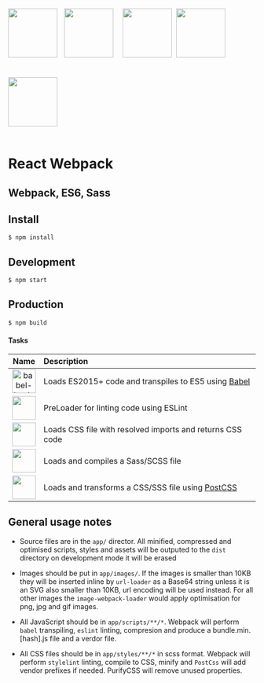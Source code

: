 <div>
  <img height="100" src="https://cdn.rawgit.com/webpack/media/e7485eb2/logo/icon-square-big.svg">
  <img height="100" hspace='10' src="https://upload.wikimedia.org/wikipedia/commons/thumb/4/47/React.svg/1200px-React.svg.png">
  <img height="100" vspace='20' hspace='5' src="https://srclog.com/topics/es6.png">
  <img height="100" vspace='20' src="https://i0.wp.com/blog.alexdevero.com/wp-content/uploads/2015/03/sass-logo.jpg">
  <img height="100" vspace='20' src="https://cdn.worldvectorlogo.com/logos/nodejs-icon.svg">
  <h1>React Webpack</h1>
</div>

Webpack, ES6, Sass
-------------------------------------------------

## Install

```sh
$ npm install
```

## Development

```sh
$ npm start
```

## Production

```sh
$ npm build
```

#### Tasks

|Name|Description|
|:--:|:----------|
|<a href="https://github.com/babel/babel-loader"><img width="48" height="48" title="babel-loader" src="https://worldvectorlogo.com/logos/babel-10.svg"></a>|Loads ES2015+ code and transpiles to ES5 using <a href="https://github.com/babel/babel">Babel</a>|
|<a href="https://github.com/MoOx/eslint-loader"><img width="48" height="48" src="https://worldvectorlogo.com/logos/eslint.svg"></a>|PreLoader for linting code using ESLint|
|<a href="https://github.com/webpack/css-loader"><img width="48" height="48" src="https://worldvectorlogo.com/logos/css-3.svg"></a>|Loads CSS file with resolved imports and returns CSS code|
|<a href="https://github.com/jtangelder/sass-loader"><img width="48" height="48" src="https://worldvectorlogo.com/logos/sass-1.svg"></a>|Loads and compiles a Sass/SCSS file|
|<a href="https://github.com/postcss/postcss-loader"><img width="48" height="48" src="https://worldvectorlogo.com/logos/postcss.svg"></a>|Loads and transforms a CSS/SSS file using [PostCSS](http://postcss.org)|


<h2>General usage notes</h2>

* Source files are in the `app/` director. All minified, compressed and optimised scripts, styles and assets will be outputed to the `dist` directory on development mode it will be erased

* Images should be put in `app/images/`. If the images is smaller than 10KB they will be inserted inline by `url-loader` as a Base64 string unless it is an SVG also smaller than 10KB, url encoding will be used instead. For all other images the `image-webpack-loader` would apply optimisation for png, jpg and gif images.

* All JavaScript should be in `app/scripts/**/*`. Webpack will perform `babel` transpiling, `eslint` linting, compresion and produce a bundle.min.[hash].js file and a verdor file.

* All CSS files should be in `app/styles/**/*` in scss format. Webpack will perform `stylelint` linting, compile to CSS, minify and `PostCss` will add vendor prefixes if needed. PurifyCSS will remove unused properties. 
 